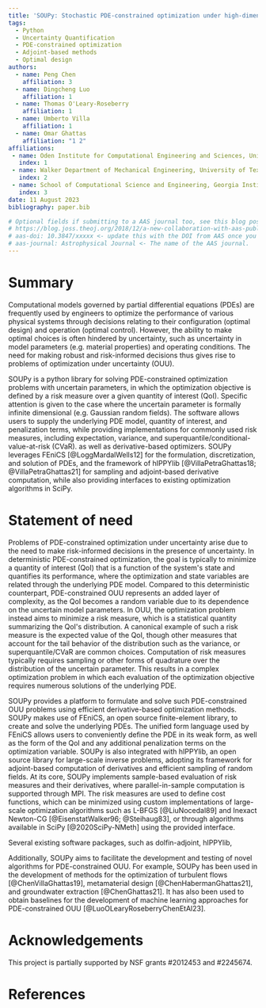 ```yaml
---
title: 'SOUPy: Stochastic PDE-constrained optimization under high-dimensional uncertainty in Python'
tags:
  - Python
  - Uncertainty Quantification
  - PDE-constrained optimization
  - Adjoint-based methods 
  - Optimal design 
authors:
  - name: Peng Chen 
    affiliation: 3
  - name: Dingcheng Luo 
    affiliation: 1
  - name: Thomas O'Leary-Roseberry 
    affiliation: 1
  - name: Umberto Villa 
    affiliation: 1
  - name: Omar Ghattas
    affiliation: "1 2"
affiliations:
 - name: Oden Institute for Computational Engineering and Sciences, University of Texas at Austin, USA 
   index: 1
 - name: Walker Department of Mechanical Engineering, University of Texas at Austin, USA 
   index: 2
 - name: School of Computational Science and Engineering, Georgia Institute of Technology, USA
   index: 3
date: 11 August 2023
bibliography: paper.bib

# Optional fields if submitting to a AAS journal too, see this blog post:
# https://blog.joss.theoj.org/2018/12/a-new-collaboration-with-aas-publishing
# aas-doi: 10.3847/xxxxx <- update this with the DOI from AAS once you know it.
# aas-journal: Astrophysical Journal <- The name of the AAS journal.
---
```


# Summary

Computational models governed by partial differential equations (PDEs) 
are frequently used by engineers to optimize the performance of various physical systems 
through decisions relating to their configuration (optimal design) and operation (optimal control). 
However, the ability to make optimal choices is often hindered by uncertainty, 
such as uncertainty in model parameters (e.g. material properties) and operating conditions.
The need for making robust and risk-informed decisions thus gives rise to problems of optimization under uncertainty (OUU). 

SOUPy is a python library for solving PDE-constrained optimization problems with uncertain parameters,
in which the optimization objective is defined by a risk measure over a given quantity of interest (QoI).
Specific attention is given to the case where the uncertain parameter is formally infinite dimensional (e.g. Gaussian random fields).
The software allows users to supply the underlying PDE model, quantity of interest, and penalization terms, 
while providing implementations for commonly used risk measures, including expectation, variance, and superquantile/conditional-value-at-risk (CVaR).
as well as derivative-based optimizers. 
SOUPy leverages FEniCS [@LoggMardalWells12] for the formulation, discretization, and solution of PDEs, 
and the framework of hIPPYlib [@VillaPetraGhattas18; @VillaPetraGhattas21] for sampling and adjoint-based derivative computation, 
while also providing interfaces to existing optimization algorithms in SciPy.


# Statement of need 

Problems of PDE-constrained optimization under uncertainty arise due to the need to make risk-informed decisions in the presence of uncertainty.
In deterministic PDE-constrained optimization, the goal is typically to minimize a quantity of interest (QoI) that is a function of the system's state and quantifies its performance, where the optimization and state variables are related through the underlying PDE model. 
Compared to this deterministic counterpart, PDE-constrained OUU represents an added layer of complexity, 
as the QoI becomes a random variable due to its dependence on the uncertain model parameters.
In OUU, the optimization problem instead aims to minimize a risk measure, which is a statistical quantity summarizing the QoI's distribution. 
A canonical example of such a risk measure is the expected value of the QoI, 
though other measures that account for the tail behavior of the distribution such as 
the variance, or superquantile/CVaR are common choices.
Computation of risk measures typically requires sampling or other forms of quadrature over the distribution of the uncertain parameter.
This results in a complex optimization problem in which each evaluation of the optimization objective requires numerous solutions of the underlying PDE.

SOUPy provides a platform to formulate and solve such PDE-constrained OUU problems using efficient derivative-based optimization methods. 
SOUPy makes use of FEniCS, an open source finite-element library, to create and solve the underlying PDEs. 
The unified form language used by FEniCS allows users to conveniently define the PDE in its weak form, 
as well as the form of the QoI and any additional penalization terms on the optimization variable. 
SOUPy is also integrated with hIPPYlib, an open source library for large-scale inverse problems, 
adopting its framework for adjoint-based computation of derivatives and efficient sampling of random fields.
At its core, SOUPy implements sample-based evaluation of risk measures and their derivatives, where parallel-in-sample computation is supported through MPI. 
The risk measures are used to define cost functions, 
which can be minimized using custom implementations of large-scale optimization algorithms such as L-BFGS [@LiuNocedal89] and Inexact Newton-CG [@EisenstatWalker96; @Steihaug83], 
or through algorithms available in SciPy [@2020SciPy-NMeth] using the provided interface. 

Several existing software packages, such as dolfin-adjoint, hIPPYlib, 

Additionally, SOUPy aims to facilitate the development and testing of novel algorithms for PDE-constrained OUU. 
For example, SOUPy has been used in the development of methods for the optimization of turbulent flows [@ChenVillaGhattas19], metamaterial design [@ChenHabermanGhattas21], and groundwater extraction [@ChenGhattas21].
It has also been used to obtain baselines for the development of machine learning approaches for PDE-constrained OUU [@LuoOLearyRoseberryChenEtAl23].

# Acknowledgements
This project is partially supported by NSF grants #2012453 and #2245674.


<!-- # Citations

Citations to entries in paper.bib should be in
[rMarkdown](http://rmarkdown.rstudio.com/authoring_bibliographies_and_citations.html)
format.

If you want to cite a software repository URL (e.g. something on GitHub without a preferred
citation) then you can do it with the example BibTeX entry below for @fidgit.

For a quick reference, the following citation commands can be used:
- `@author:2001`  ->  "Author et al. (2001)"
- `[@author:2001]` -> "(Author et al., 2001)"
- `[@author1:2001; @author2:2001]` -> "(Author1 et al., 2001; Author2 et al., 2002)"

# Figures

Figures can be included like this:
![Caption for example figure.\label{fig:example}](figure.png)
and referenced from text using \autoref{fig:example}.

Figure sizes can be customized by adding an optional second parameter:
![Caption for example figure.](figure.png){ width=20% }

# Acknowledgements

We acknowledge contributions from Brigitta Sipocz, Syrtis Major, and Semyeong
Oh, and support from Kathryn Johnston during the genesis of this project. -->

# References